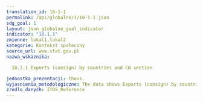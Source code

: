 ```yaml
---
translation_id: 10-1-1
permalink: /api/globalne/1/10-1-1.json
sdg_goal: 1
layout: json_globalne_goal_indicator
indicator: "10.1.1"
zmienne: lokal1,lokal2
kategorie: Kontekst społeczny
source_url: www.stat.gov.pl
nazwa_wskaznika:  
  10.1.1 Exports (consign) by countries and CN section
jednostka_prezentacji: thous.
wyjasnienia_metodologiczne: The data shows Exports (consign) by countries and CN section
zrodlo_danych: ITGS_Reference
---
```

